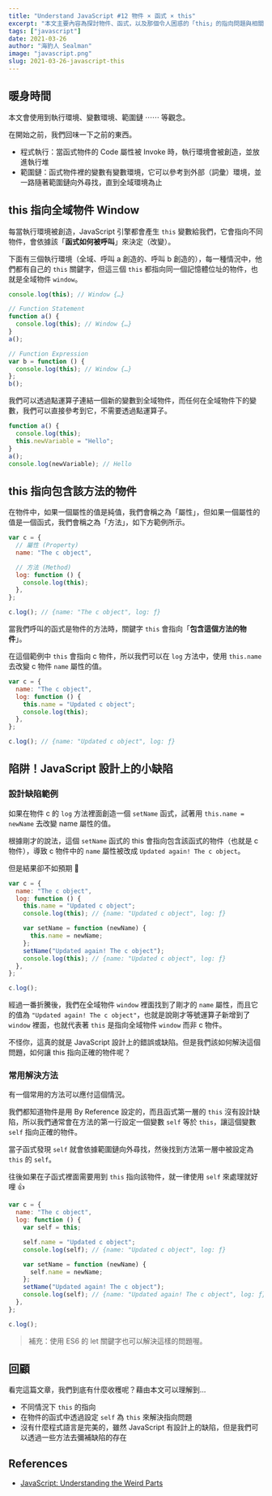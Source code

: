 ```yaml
---
title: "Understand JavaScript #12 物件 × 函式 × this"
excerpt: "本文主要內容為探討物件、函式，以及那個令人困惑的「this」的指向問題與相關知識。"
tags: ["javascript"]
date: 2021-03-26
author: "海豹人 Sealman"
image: "javascript.png"
slug: 2021-03-26-javascript-this
---
```


## 暖身時間

本文會使用到執行環境、變數環境、範圍鏈 ⋯⋯ 等觀念。

在開始之前，我們回味一下之前的東西。

- 程式執行：當函式物件的 Code 屬性被 Invoke 時，執行環境會被創造，並放進執行堆
- 範圍鏈：函式物件裡的變數有變數環境，它可以參考到外部（詞彙）環境，並一路隨著範圍鏈向外尋找，直到全域環境為止

## this 指向全域物件 Window

每當執行環境被創造，JavaScript 引擎都會產生 `this` 變數給我們，它會指向不同物件，會依據該「**函式如何被呼叫**」來決定（改變）。

下面有三個執行環境（全域、呼叫 a 創造的、呼叫 b 創造的），每一種情況中，他們都有自己的 `this` 關鍵字，但這三個 `this` 都指向同一個記憶體位址的物件，也就是全域物件 `window`。

```javascript
console.log(this); // Window {…}

// Function Statement
function a() {
  console.log(this); // Window {…}
}
a();

// Function Expression
var b = function () {
  console.log(this); // Window {…}
};
b();
```

我們可以透過點運算子連結一個新的變數到全域物件，而任何在全域物件下的變數，我們可以直接參考到它，不需要透過點運算子。

```javascript
function a() {
  console.log(this);
  this.newVariable = "Hello";
}
a();
console.log(newVariable); // Hello
```

## this 指向包含該方法的物件

在物件中，如果一個屬性的值是純值，我們會稱之為「屬性」，但如果一個屬性的值是一個函式，我們會稱之為「方法」，如下方範例所示。

```javascript
var c = {
  // 屬性 (Property)
  name: "The c object",

  // 方法 (Method)
  log: function () {
    console.log(this);
  },
};

c.log(); // {name: "The c object", log: ƒ}
```

當我們呼叫的函式是物件的方法時，關鍵字 `this` 會指向「**包含這個方法的物件**」。

在這個範例中 `this` 會指向 c 物件，所以我們可以在 `log` 方法中，使用 `this.name` 去改變 c 物件 `name` 屬性的值。

```javascript
var c = {
  name: "The c object",
  log: function () {
    this.name = "Updated c object";
    console.log(this);
  },
};

c.log(); // {name: "Updated c object", log: ƒ}
```

## 陷阱！JavaScript 設計上的小缺陷

### 設計缺陷範例

如果在物件 c 的 `log` 方法裡面創造一個 `setName` 函式，試著用 `this.name = newName` 去改變 name 屬性的值。

根據剛才的說法，這個 `setName` 函式的 this 會指向包含該函式的物件（也就是 c 物件），導致 c 物件中的 `name` 屬性被改成 `Updated again! The c object`。

但是結果卻不如預期 🤔

```javascript
var c = {
  name: "The c object",
  log: function () {
    this.name = "Updated c object";
    console.log(this); // {name: "Updated c object", log: ƒ}

    var setName = function (newName) {
      this.name = newName;
    };
    setName("Updated again! The c object");
    console.log(this); // {name: "Updated c object", log: ƒ}
  },
};

c.log();
```

經過一番折騰後，我們在全域物件 `window` 裡面找到了剛才的 `name` 屬性，而且它的值為 `"Updated again! The c object"`，也就是說剛才等號運算子新增到了 `window` 裡面，也就代表著 `this` 是指向全域物件 `window` 而非 c 物件。

不怪你，這真的就是 JavaScript 設計上的錯誤或缺陷。但是我們該如何解決這個問題，如何讓 this 指向正確的物件呢？

### 常用解決方法

有一個常用的方法可以應付這個情況。

我們都知道物件是用 By Reference 設定的，而且函式第一層的 `this` 沒有設計缺陷，所以我們通常會在方法的第一行設定一個變數 `self` 等於 `this`，讓這個變數 `self` 指向正確的物件。

當子函式發現 `self` 就會依據範圍鏈向外尋找，然後找到方法第一層中被設定為 `this` 的 `self`。

往後如果在子函式裡面需要用到 `this` 指向該物件，就一律使用 `self` 來處理就好哩 👍

```javascript
var c = {
  name: "The c object",
  log: function () {
    var self = this;

    self.name = "Updated c object";
    console.log(self); // {name: "Updated c object", log: ƒ}

    var setName = function (newName) {
      self.name = newName;
    };
    setName("Updated again! The c object");
    console.log(self); // {name: "Updated again! The c object", log: ƒ}
  },
};

c.log();
```

> 補充：使用 ES6 的 let 關鍵字也可以解決這樣的問題喔。

## 回顧

看完這篇文章，我們到底有什麼收穫呢？藉由本文可以理解到…

- 不同情況下 `this` 的指向
- 在物件的函式中透過設定 `self` 為 `this` 來解決指向問題
- 沒有什麼程式語言是完美的，雖然 JavaScript 有設計上的缺陷，但是我們可以透過一些方法去彌補缺陷的存在

## References

- [JavaScript: Understanding the Weird Parts](https://www.udemy.com/course/understand-javascript/)
